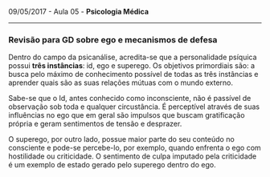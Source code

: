 09/05/2017 - Aula 05 - **Psicologia Médica**

---

### Revisão para GD sobre ego e mecanismos de defesa

Dentro do campo da psicanálise, acredita-se que a personalidade psíquica possui **três instâncias**: id, ego e superego. Os objetivos primordiais são: a busca pelo máximo de conhecimento possível de todas as três instâncias e aprender quais são as suas relações mútuas com o mundo externo.

Sabe-se que o Id, antes conhecido como inconsciente, não é passível de observação sob toda e qualquer circustância. É perceptível através de suas influências no ego que em geral são impulsos que buscam gratificação própria e geram sentimentos de tensão e desprazer.

O superego, por outro lado, possue maior parte do seu conteúdo no consciente e pode-se percebe-lo, por exemplo, quando enfrenta o ego com hostilidade ou criticidade. O sentimento de culpa imputado pela criticidade é um exemplo de estado gerado pelo superego dentro do ego.

